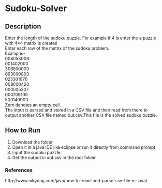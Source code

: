 Sudoku-Solver
=============
<h2>Description</h2>
Enter the length of the sudoku puzzle. For example if 4 is enter the a puzzle with 4*4 matrix is created<br/>
Enter each row of the matrix of the sudoku problem. <br/>
Example:- <br/>
004053006<br/>
001402000<br/>
306800000<br/>
093000800<br/>
025301670<br/>
008000420<br/>
000005307<br/>
000709100<br/>
500140900<br/>
Zero denotes an empty cell.<br>
The input is parsed and stored in a CSV file and then read from there to output another CSV file named out.csv.This file is the solved sudoku puzzle.
<h2>How to Run</h2>
<ol>
<li>Download the folder</li>
<li>Open it in a java IDE like eclipse or run it directly from command prompt</li>
<li>Input the sudoku puzzle.</li>
<li>Get the output in out.csv in the root folder</li>
</ol>

<h3>References</h3>
http://www.mkyong.com/java/how-to-read-and-parse-csv-file-in-java/

